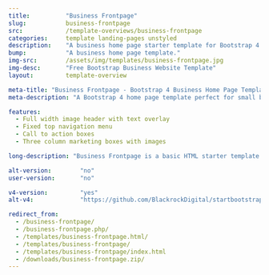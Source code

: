 ```yaml
---
title:			"Business Frontpage"
slug:			business-frontpage
src:			/template-overviews/business-frontpage
categories:		template landing-pages unstyled
description:	"A business home page starter template for Bootstrap 4 featuring marketing boxes and a full width image header."
bump:			"A business home page template."
img-src:		/assets/img/templates/business-frontpage.jpg
img-desc:		"Free Bootstrap Business Website Template"
layout:			template-overview

meta-title: "Business Frontpage - Bootstrap 4 Business Home Page Template"
meta-description: "A Bootstrap 4 home page template perfect for small business websites. All Start Bootstrap templates are free to use and open source."

features:
  - Full width image header with text overlay
  - Fixed top navigation menu
  - Call to action boxes
  - Three column marketing boxes with images

long-description: "Business Frontpage is a basic HTML starter template for creating a Bootstrap based website for a small business or other organization."

alt-version:		"no"
user-version:		"no"

v4-version:			"yes"
alt-v4:				"https://github.com/BlackrockDigital/startbootstrap-business-frontpage/archive/v4-dev.zip"

redirect_from:
  - /business-frontpage/
  - /business-frontpage.php/
  - /templates/business-frontpage.html/
  - /templates/business-frontpage/
  - /templates/business-frontpage/index.html
  - /downloads/business-frontpage.zip/
---
```

